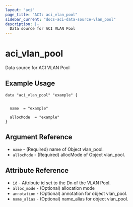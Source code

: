 ```yaml
---
layout: "aci"
page_title: "ACI: aci_vlan_pool"
sidebar_current: "docs-aci-data-source-vlan_pool"
description: |-
  Data source for ACI VLAN Pool
---
```


# aci_vlan_pool #
Data source for ACI VLAN Pool

## Example Usage ##

```hcl
data "aci_vlan_pool" "example" {


  name  = "example"

  allocMode  = "example"
}
```
## Argument Reference ##
* `name` - (Required) name of Object vlan_pool.
* `allocMode` - (Required) allocMode of Object vlan_pool.



## Attribute Reference

* `id` - Attribute id set to the Dn of the VLAN Pool.
* `alloc_mode` - (Optional) allocation mode
* `annotation` - (Optional) annotation for object vlan_pool.
* `name_alias` - (Optional) name_alias for object vlan_pool.
